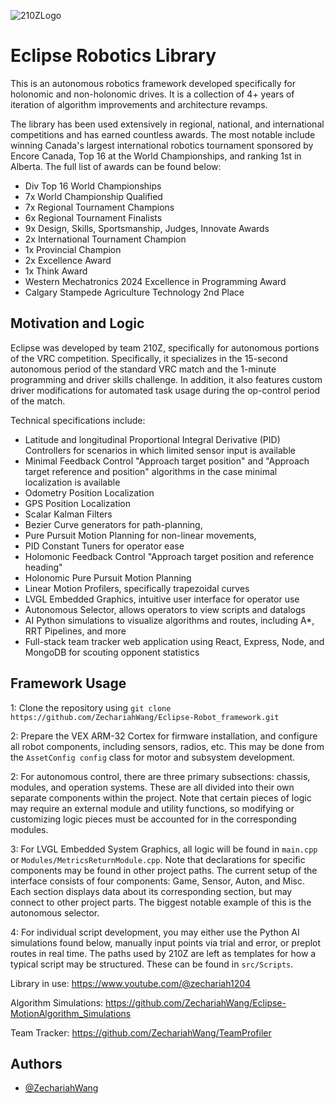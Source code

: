 ![210ZLogo](https://github.com/user-attachments/assets/55f1d4ad-ac78-4a7d-ac7d-db3658863015)

# Eclipse Robotics Library

This is an autonomous robotics framework developed specifically for holonomic and non-holonomic drives. It is a collection of 4+ years of iteration of algorithm improvements and architecture revamps.

The library has been used extensively in regional, national, and international competitions and has earned countless awards. The most notable include winning Canada's largest international robotics tournament sponsored by Encore Canada, Top 16 at the World Championships, and ranking 1st in Alberta. The full list of awards can be found below:

- Div Top 16 World Championships
- 7x World Championship Qualified
- 7x Regional Tournament Champions
- 6x Regional Tournament Finalists
- 9x Design, Skills, Sportsmanship, Judges, Innovate Awards
- 2x International Tournament Champion
- 1x Provincial Champion
- 2x Excellence Award
- 1x Think Award
- Western Mechatronics 2024 Excellence in Programming Award
- Calgary Stampede Agriculture Technology 2nd Place

## Motivation and Logic
Eclipse was developed by team 210Z, specifically for autonomous portions of the VRC competition. Specifically, it specializes in the 15-second autonomous period of the standard VRC match and the 1-minute programming and driver skills challenge. In addition, it also features custom driver modifications for automated task usage during the op-control period of the match.

Technical specifications include: 
- Latitude and longitudinal Proportional Integral Derivative (PID) Controllers for scenarios in which limited sensor input is available
- Minimal Feedback Control "Approach target position" and "Approach target reference and position" algorithms in the case minimal localization is available
- Odometry Position Localization
- GPS Position Localization
- Scalar Kalman Filters
- Bezier Curve generators for path-planning,
- Pure Pursuit Motion Planning for non-linear movements,
- PID Constant Tuners for operator ease
- Holomonic Feedback Control "Approach target position and reference heading"
- Holonomic Pure Pursuit Motion Planning
- Linear Motion Profilers, specifically trapezoidal curves
- LVGL Embedded Graphics, intuitive user interface for operator use
- Autonomous Selector, allows operators to view scripts and datalogs
- AI Python simulations to visualize algorithms and routes, including A*, RRT Pipelines, and more
- Full-stack team tracker web application using React, Express, Node, and MongoDB for scouting opponent statistics


## Framework Usage
1: Clone the repository using ```git clone https://github.com/ZechariahWang/Eclipse-Robot_framework.git```

2: Prepare the VEX ARM-32 Cortex for firmware installation, and configure all robot components, including sensors, radios, etc. This may be done from the ```AssetConfig config``` class for motor and subsystem development.

2: For autonomous control, there are three primary subsections: chassis, modules, and operation systems. These are all divided into their own separate components within the project. Note that certain pieces of logic may require an external module and utility functions, so modifying or customizing logic pieces must be accounted for in the corresponding modules.

3: For LVGL Embedded System Graphics, all logic will be found in ```main.cpp``` or ```Modules/MetricsReturnModule.cpp```. Note that declarations for specific components may be found in other project paths. The current setup of the interface consists of four components: Game, Sensor, Auton, and Misc. Each section displays data about its corresponding section, but may connect to other project parts. The biggest notable example of this is the autonomous selector. 

4: For individual script development, you may either use the Python AI simulations found below, manually input points via trial and error, or preplot routes in real time. The paths used by 210Z are left as templates for how a typical script may be structured. These can be found in ```src/Scripts```.

Library in use: https://www.youtube.com/@zechariah1204

Algorithm Simulations: https://github.com/ZechariahWang/Eclipse-MotionAlgorithm_Simulations

Team Tracker: https://github.com/ZechariahWang/TeamProfiler

## Authors

- [@ZechariahWang](https://github.com/ZechariahWang)

